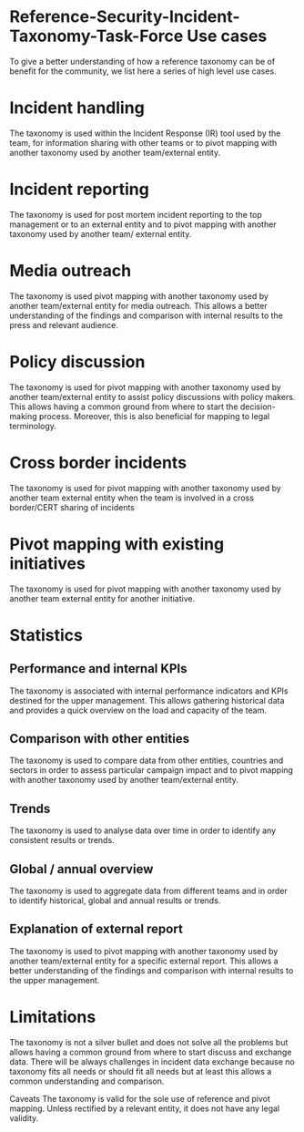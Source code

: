# Reference-Security-Incident-Taxonomy-Task-Force Use cases
To give a better understanding of how a reference taxonomy can be of benefit for the community, we list here a series of high level use cases. 

# Incident handling 
The taxonomy is used within the Incident Response (IR) tool used by the team, for information sharing with other teams or to pivot mapping with another taxonomy used by another team/external entity.

# Incident reporting
The taxonomy is used for post mortem incident reporting to the top management or to an external entity and to pivot mapping with another taxonomy used by another team/ external entity.

# Media outreach
The taxonomy is used pivot mapping with another taxonomy used by another team/external entity for media outreach. This allows a better understanding of the findings and comparison with internal results to the press and relevant audience.

# Policy discussion
The taxonomy is used for pivot mapping with another taxonomy used by another team/external entity to assist policy discussions with policy makers. This allows having a common ground from where to start the decision-making process. Moreover, this is also beneficial for mapping to legal terminology. 

# Cross border incidents
The taxonomy is used for pivot mapping with another taxonomy used by another team external entity when the team is involved in a cross border/CERT sharing of incidents

# Pivot mapping with existing initiatives
The taxonomy is used for pivot mapping with another taxonomy used by another team external entity for another initiative.

# Statistics
## Performance and internal KPIs
The taxonomy is associated with internal performance indicators and KPIs destined for the upper management. This allows gathering historical data and provides a quick overview on the load and capacity of the team.   

## Comparison with other entities
The taxonomy is used to compare data from other entities, countries and sectors in order to assess particular campaign impact and to pivot mapping with another taxonomy used by another team/external entity.
  
## Trends
The taxonomy is used to analyse data over time in order to identify any consistent results or trends.

## Global / annual overview
The taxonomy is used to aggregate data from different teams and in order to identify historical, global and annual results or trends.
  
## Explanation of external report
The taxonomy is used to pivot mapping with another taxonomy used by another team/external entity for a specific external report. This allows a better understanding of the findings and comparison with internal results to the upper management.

# Limitations
The taxonomy is not a silver bullet and does not solve all the problems but allows having a common ground from where to start discuss and exchange data. There will be always challenges in incident data exchange because no taxonomy fits all needs or should fit all needs but at least this allows a common understanding and comparison.

Caveats
The taxonomy is valid for the sole use of reference and pivot mapping. Unless rectified by a relevant entity, it does not have any legal validity.

